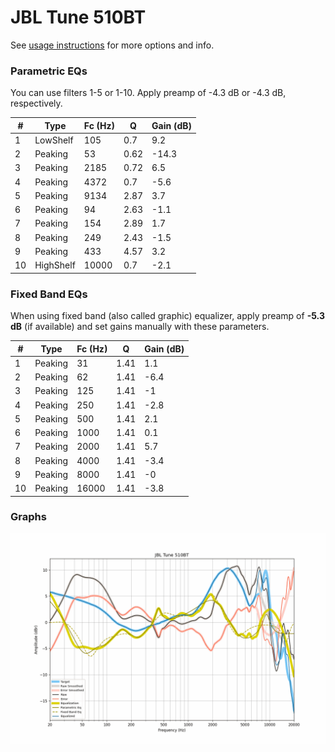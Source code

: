 # JBL Tune 510BT
See [usage instructions](https://github.com/jaakkopasanen/AutoEq#usage) for more options and info.

### Parametric EQs
You can use filters 1-5 or 1-10. Apply preamp of -4.3 dB or -4.3 dB, respectively.

|   # | Type      |   Fc (Hz) |    Q |   Gain (dB) |
|-----|-----------|-----------|------|-------------|
|   1 | LowShelf  |       105 | 0.7  |         9.2 |
|   2 | Peaking   |        53 | 0.62 |       -14.3 |
|   3 | Peaking   |      2185 | 0.72 |         6.5 |
|   4 | Peaking   |      4372 | 0.7  |        -5.6 |
|   5 | Peaking   |      9134 | 2.87 |         3.7 |
|   6 | Peaking   |        94 | 2.63 |        -1.1 |
|   7 | Peaking   |       154 | 2.89 |         1.7 |
|   8 | Peaking   |       249 | 2.43 |        -1.5 |
|   9 | Peaking   |       433 | 4.57 |         3.2 |
|  10 | HighShelf |     10000 | 0.7  |        -2.1 |

### Fixed Band EQs
When using fixed band (also called graphic) equalizer, apply preamp of **-5.3 dB** (if available) and set gains manually with these parameters.

|   # | Type    |   Fc (Hz) |    Q |   Gain (dB) |
|-----|---------|-----------|------|-------------|
|   1 | Peaking |        31 | 1.41 |         1.1 |
|   2 | Peaking |        62 | 1.41 |        -6.4 |
|   3 | Peaking |       125 | 1.41 |        -1   |
|   4 | Peaking |       250 | 1.41 |        -2.8 |
|   5 | Peaking |       500 | 1.41 |         2.1 |
|   6 | Peaking |      1000 | 1.41 |         0.1 |
|   7 | Peaking |      2000 | 1.41 |         5.7 |
|   8 | Peaking |      4000 | 1.41 |        -3.4 |
|   9 | Peaking |      8000 | 1.41 |        -0   |
|  10 | Peaking |     16000 | 1.41 |        -3.8 |

### Graphs
![](./JBL%20Tune%20510BT.png)

